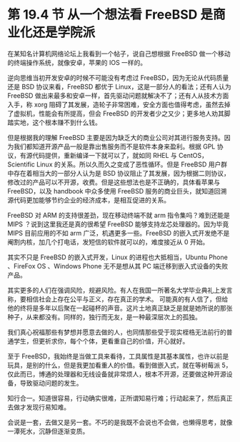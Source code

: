 # 第 19.4 节 从一个想法看 FreeBSD 是商业化还是学院派

在某知名计算机网络论坛上我看到一个帖子，说自己想根据 FreeBSD 做一个移动的终端操作系统，就像安卓，苹果的 IOS 一样的。

逆向思维当初开发安卓的时候不可能没有考虑过 FreeBSD，因为无论从代码质量还是 BSD 协议来看，FreeBSD 都优于 Linux，这是一部分人的看法；还有人认为 FreeBSD 做出来最多和安卓一样，首先驱动问题就解决不了；还有人从技术方面入手，称 xorg 阻碍了其发展，造轮子非常困难，安全方面也值得考虑，虽然去掉了虚拟机，性能会有所提高，但会 FreeBSD 的开发者少之又少；更多地人劝其脚踏实地，这个根本赚不到什么钱。

但是根据我的理解 FreeBSD 主要是因为缺乏大的商业公司对其进行服务支持。因为我们都知道开源产品一般是靠出售服务而不是软件本身来盈利。根据 GPL 协议，有源代码提供，重新编译一下就可以了，就如同 RHEL 与 CentOS，Scientific Linux 的关系。所以久而久之变成了恶性循环。但是 FreeBSD 用户群中存在着相当大的一部分人认为是 BSD 协议阻止了其发展，因为根据二则协议，修改过的产品可以不开源，收费。但是这些想法也是不正确的，具体看苹果与 FreeBSD，以及 handbook 中众多使用 FreeBSD 服务的商业巨头，就知道回溯源代码更加能够节约企业的经济成本，是相互促进的关系。

FreeBSD 对 ARM 的支持很差劲，现在移动终端不就 arm 指令集吗？难到还能是 MIPS ？说到这里我还是真的很希望 FreeBSD 能够支持龙芯处理器的。因为毕竟 MIPS 目前应用的不如 arm 广泛，机遇更多一些。FreeBSD 的嵌入式开发绝不是阉割内核，加几个打电话，发短信的软件就可以的，难度接近从 0 开始。

其实不只是 FreeBSD 的嵌入式开发，Linux 的进程也大抵相当，Ubuntu Phone 、FireFox OS 、Windows Phone 无不是想从其 PC 端迁移到嵌入式设备的失败产品。

其实更多的人们在强调风险，规避风险。有人在我国一所著名大学毕业典礼上发言称，要相信社会上存在公平与正义，存在真正的学术。 可能真的有人信了，但给他的终将是多年以后聚在一起碰杯的声音。这片土地真正缺乏是就是她所说的那张种子，从来都没有。同样的，独行而无友，是一种最深层次上的孤独。

我们真心祝福那些有梦想并愿意去做的人，也同情那些受于现实桎梏无法前行的普通学生，但更祈求你，每个个体，更看重自己的价值，开心就好。

至于 FreeBSD，我始终是当做工具来看待，工具属性是其基本属性，也许以前是玩具，是别的什么，但是我更加看重人的价值。看到做嵌入式，就在等树莓派 5，仅此而已，博通的处理器和无线设备就非常烦人，根本不开源，还要做这种开源设备，导致驱动问题的发生。

知行合一。知道很容易，行动确实很难，正所谓知易行难；行动起来了，然后真正去做才发现行易知难。

会说是一套，去做又是另一套。不巧的是我既不会说也不会做，也懒得思考，就像一潭死水，沉静但逐渐变质。